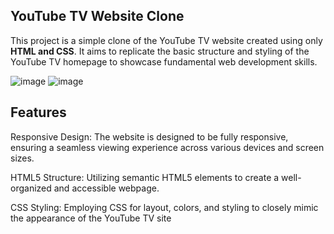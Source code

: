<h2><b>YouTube TV Website Clone</b></h2>

This project is a simple clone of the YouTube TV website created using only **HTML and CSS**. 
It aims to replicate the basic structure and styling of the YouTube TV homepage to showcase fundamental web development skills.

![image](https://github.com/dominicjibinjames/Youtube_TV_Clone/assets/108563808/e90d9e21-44f7-4687-af53-ae268a174857)
![image](https://github.com/dominicjibinjames/Youtube_TV_Clone/assets/108563808/e1ecb832-9785-4dd4-afc2-ad3b72995abf)


<h2><b>Features</b></h2>
Responsive Design: The website is designed to be fully responsive, ensuring a seamless viewing experience across various devices and screen sizes.

HTML5 Structure: Utilizing semantic HTML5 elements to create a well-organized and accessible webpage.

CSS Styling: Employing CSS for layout, colors, and styling to closely mimic the appearance of the YouTube TV site
